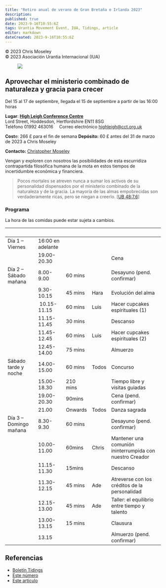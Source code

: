 ```yaml
---
title: "Retiro anual de verano de Gran Bretaña e Irlanda 2023"
description: 
published: true
date: 2023-9-16T10:55:6Z
tags: Urantia Movement Event, IUA, Tidings, article
editor: markdown
dateCreated: 2023-9-16T10:55:6Z
---
```


<p class="v-card v-sheet theme--light gray lighten-3 px-2">© 2023 Chris Moseley<br>© 2023 Asociación Urantia Internacional (IUA)</p>


<figure id="Figure_1" class="image urantiapedia">
<img src="/image/article/IUA_Tidings/UK-Summer-Meeting.jpg">
</figure>

## Aprovechar el ministerio combinado de naturaleza y gracia para crecer

Del 15 al 17 de septiembre, llegada el 15 de septiembre a partir de las 16:00 horas

**Lugar**: [**High Leigh Conference Centre**](https://www.cct.org.uk/high-leigh/high-leigh-conference-centre)  
Lord Street, Hoddesdon, Hertfordshire EN11 8SG  
Teléfono 01992 463016     Correo electrónico [highleigh@cct.org.uk](mailto:highleigh@cct.org.uk)

**Cost**e: 266 £ para el fin de semana **Depósito:** 60 £ antes del 31 de marzo de 2023 a Chris Moseley

**Contacto:** [Christopher Moseley](mailto:chrmos50@gmail.com)

Vengan y exploren con nosotros las posibilidades de esta escurridiza contrapartida filosófica humana de la mota en estos tiempos de incertidumbre económica y financiera.

> Pocos mortales se atreven nunca a sumar los activos de su personalidad dispensados por el ministerio combinado de la naturaleza y de la gracia. La mayoría de las almas empobrecidas son verdaderamente ricas, pero se niegan a creerlo. <a id="a56_219"></a>[[UB 48:7.6](/es/The_Urantia_Book/48#p7_6)]

### Programa

La hora de las comidas puede estar sujeta a cambios.

&nbsp; |&nbsp; |&nbsp; |&nbsp; |&nbsp; |
--- | --- | --- | --- | ---
Día 1 – Viernes | 16:00 en adelante | &nbsp; | &nbsp; | &nbsp;
&nbsp; | 19.00-20.30 | &nbsp; | &nbsp; | Cena
Día 2 – Sábado mañana | 8.00-9.00 | 60 mins | &nbsp; | Desayuno (pend. confirmar)
&nbsp; | 9.30-10.15 | 45 mins | Hara | Evolución del alma
&nbsp; | &nbsp;10.15-11.15 | 60 mins | Luis | Hacer cupcakes espirituales (1)
&nbsp; | 11.15-11.45 | 30 mins | &nbsp; | Descanso
&nbsp; | 11.45-12.45 | 60 mins | Luis | Hacer cupcakes espirituales (2)
&nbsp; | 12.45-14.00 | 75 mins | &nbsp; | Almuerzo
Sábado tarde y noche | 14.00-15.00 | 60 mins | Todos | Concurso
&nbsp; | 15.00-18.30 | 210 mins | &nbsp; | Tiempo libre y visitas guiadas
&nbsp; | 19.00-20.30 | 90mins | &nbsp; | Cena (pend. confirmar)
&nbsp; | 21.00 | Onwards | Todos | Danza sagrada
Día 3 – Domingo mañana | 8.30-9.30 | 60 mins | &nbsp; | Desayuno (pend. confirmar)
&nbsp;| 10.00-11.00 | 60mins | Chris | Mantener una comunión ininterrumpida con nuestro Creador
&nbsp; | 11.15-11.30 | 15mins | &nbsp; | Descanso
&nbsp; | 11.30-12.15 | 45 mins | Ade | Atreverse con los créditos de la personalidad
&nbsp; | 12.15-13.00 | 45 mins | Ade | Taller: el equilibrio entre tiempo y talento
&nbsp; | 13.00-13.15 | 15 mins | &nbsp; | Clausura
&nbsp; | 13.15 | &nbsp; | &nbsp; | Almuerzo (pend. confirmar)

## Referencias

- [Boletín Tidings](https://urantia-association.org/acerca-del-boletin-tidings/?lang=es)
- [Este número](https://urantia-association.org/newsletter/tidings-marzo-2023/?lang=es)
- [Este artículo](https://urantia-association.org/retiro-anual-de-verano-de-gran-bretana-e-irlanda-2023/?lang=es)

